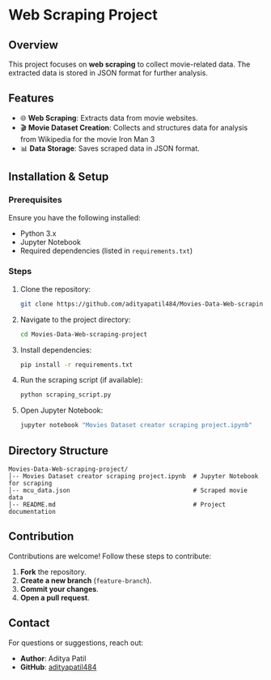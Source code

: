 # Web Scraping Project

## Overview
This project focuses on **web scraping** to collect movie-related data. The extracted data is stored in JSON format for further analysis.

## Features
- 🌐 **Web Scraping**: Extracts data from movie websites.
- 🎬 **Movie Dataset Creation**: Collects and structures data for analysis from Wikipedia for the movie Iron Man 3
- 📊 **Data Storage**: Saves scraped data in JSON format.

## Installation & Setup
### Prerequisites
Ensure you have the following installed:
- Python 3.x
- Jupyter Notebook
- Required dependencies (listed in `requirements.txt`)

### Steps
1. Clone the repository:
   ```sh
   git clone https://github.com/adityapatil484/Movies-Data-Web-scraping-project.git
   ```
2. Navigate to the project directory:
   ```sh
   cd Movies-Data-Web-scraping-project
   ```
3. Install dependencies:
   ```sh
   pip install -r requirements.txt
   ```
4. Run the scraping script (if available):
   ```sh
   python scraping_script.py
   ```
5. Open Jupyter Notebook:
   ```sh
   jupyter notebook "Movies Dataset creator scraping project.ipynb"
   ```

## Directory Structure
```
Movies-Data-Web-scraping-project/
│-- Movies Dataset creator scraping project.ipynb  # Jupyter Notebook for scraping
│-- mcu_data.json                                  # Scraped movie data
│-- README.md                                      # Project documentation
```

## Contribution
Contributions are welcome! Follow these steps to contribute:
1. **Fork** the repository.
2. **Create a new branch** (`feature-branch`).
3. **Commit your changes**.
4. **Open a pull request**.


## Contact
For questions or suggestions, reach out:
- **Author**: Aditya Patil
- **GitHub**: [adityapatil484](https://github.com/adityapatil484)

